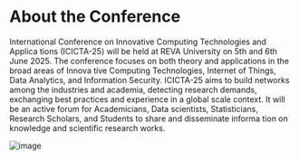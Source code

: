 # About the Conference

International Conference on Innovative Computing Technologies and Applica tions (ICICTA-25) will be held at REVA University on 5th and 6th June 2025. The conference focuses on both theory and applications in the broad areas of Innova tive Computing Technologies, Internet of Things, Data Analytics, and Information Security. ICICTA-25 aims to build networks among the industries and academia, detecting research demands, exchanging best practices and experience in a global scale context. It will be an active forum for Academicians, Data scientists, Statisticians, Research Scholars, and Students to share and disseminate informa tion on knowledge and scientific research works.


![image](https://github.com/user-attachments/assets/0905a3b7-7a33-42c9-89f4-3d294dca4ade)
